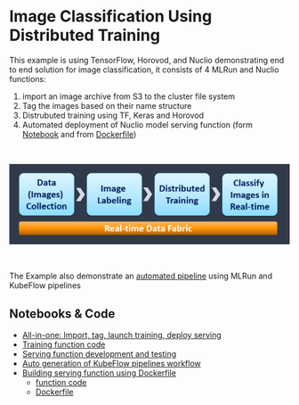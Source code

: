 # Image Classification Using Distributed Training

This example is using TensorFlow, Horovod, and Nuclio demonstrating end to end solution for image classification, 
it consists of 4 MLRun and Nuclio functions:

1. import an image archive from S3 to the cluster file system
2. Tag the images based on their name structure 
3. Distrubuted training using TF, Keras and Horovod
4. Automated deployment of Nuclio model serving function (form [Notebook](nuclio-serving-tf-images.ipynb) and from [Dockerfile](./inference-docker))

<br><p align="center"><img src="workflow.png" width="600"/></p><br>

The Example also demonstrate an [automated pipeline](mlrun-mpijob-pipe.ipynb) using MLRun and KubeFlow pipelines 

## Notebooks & Code

* [All-in-one: Import, tag, launch training, deploy serving](mlrun-mpijob-classify.ipynb) 
* [Training function code](horovod_training.py)
* [Serving function development and testing](nuclio-serving-tf-images.ipynb)
* [Auto generation of KubeFlow pipelines workflow](mlrun-mpijob-pipe.ipynb)
* [Building serving function using Dockerfile](./inference-docker)
  * [function code](./inference-docker/main.py)
  * [Dockerfile](./inference-docker/Dockerfile)

